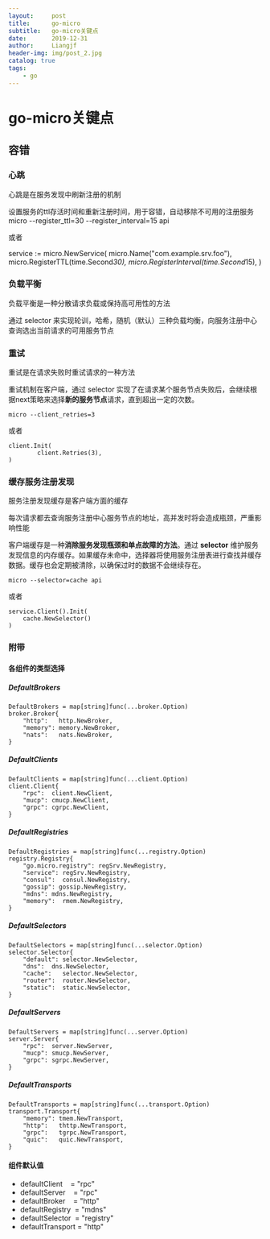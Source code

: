 ```yaml
---
layout:     post                  
title:      go-micro
subtitle:   go-micro关键点
date:       2019-12-31
author:     Liangjf
header-img: img/post_2.jpg
catalog: true                      
tags:                       
    - go
---
```


# go-micro关键点

## 容错
### 心跳
心跳是在服务发现中刷新注册的机制

设置服务的ttl存活时间和重新注册时间，用于容错，自动移除不可用的注册服务
micro --register_ttl=30 --register_interval=15 api

或者

service := micro.NewService(
        micro.Name("com.example.srv.foo"),
        micro.RegisterTTL(time.Second*30),
        micro.RegisterInterval(time.Second*15),
)

### 负载平衡
负载平衡是一种分散请求负载或保持高可用性的方法

通过 selector 来实现轮训，哈希，随机（默认）三种负载均衡，向服务注册中心查询选出当前请求的可用服务节点

### 重试
重试是在请求失败时重试请求的一种方法

重试机制在客户端，通过 selector 实现了在请求某个服务节点失败后，会继续根据next策略来选择**新的服务节点**请求，直到超出一定的次数。

`micro --client_retries=3`

或者

    client.Init(
            client.Retries(3),
    )

### 缓存服务注册发现
服务注册发现缓存是客户端方面的缓存

每次请求都去查询服务注册中心服务节点的地址，高并发时将会造成瓶颈，严重影响性能

客户端缓存是一种**消除服务发现瓶颈和单点故障的方法**。通过 **selector** 维护服务发现信息的内存缓存。如果缓存未命中，选择器将使用服务注册表进行查找并缓存数据。缓存也会定期被清除，以确保过时的数据不会继续存在。

`micro --selector=cache api`

或者

    service.Client().Init(
        cache.NewSelector()
    )

### 附带
#### 各组件的类型选择
##### DefaultBrokers
    DefaultBrokers = map[string]func(...broker.Option) 
    broker.Broker{     
        "http":   http.NewBroker,     
        "memory": memory.NewBroker,    
        "nats":   nats.NewBroker,
    }

##### DefaultClients
    DefaultClients = map[string]func(...client.Option) 
    client.Client{     
        "rpc":  client.NewClient,    
        "mucp": cmucp.NewClient,     
        "grpc": cgrpc.NewClient,
    }

##### DefaultRegistries
    DefaultRegistries = map[string]func(...registry.Option) 
    registry.Registry{    
        "go.micro.registry": regSrv.NewRegistry,     
        "service": regSrv.NewRegistry,    
        "consul":  consul.NewRegistry,     
        "gossip": gossip.NewRegistry,    
        "mdns": mdns.NewRegistry,     
        "memory":  rmem.NewRegistry,
    }

##### DefaultSelectors
    DefaultSelectors = map[string]func(...selector.Option) 
    selector.Selector{    
        "default": selector.NewSelector,    
        "dns":  dns.NewSelector,     
        "cache":   selector.NewSelector,     
        "router":  router.NewSelector,    
        "static":  static.NewSelector,
    }

##### DefaultServers
    DefaultServers = map[string]func(...server.Option) 
    server.Server{     
        "rpc":  server.NewServer,     
        "mucp": smucp.NewServer,    
        "grpc": sgrpc.NewServer,
    }

##### DefaultTransports
    DefaultTransports = map[string]func(...transport.Option) 
    transport.Transport{    
        "memory": tmem.NewTransport,     
        "http":   thttp.NewTransport,     
        "grpc":   tgrpc.NewTransport,     
        "quic":   quic.NewTransport,
    }


#### 组件默认值
- defaultClient    = "rpc"
- defaultServer    = "rpc"
- defaultBroker    = "http"
- defaultRegistry  = "mdns"
- defaultSelector  = "registry"
- defaultTransport = "http"



